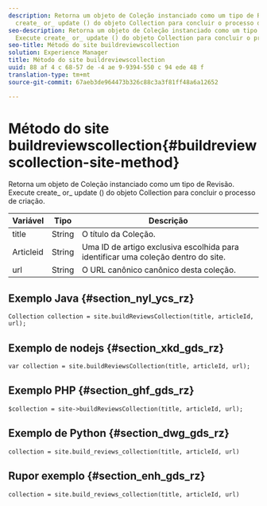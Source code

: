 ```yaml
---
description: Retorna um objeto de Coleção instanciado como um tipo de Revisão. Execute
  create_ or_ update () do objeto Collection para concluir o processo de criação.
seo-description: Retorna um objeto de Coleção instanciado como um tipo de Revisão.
  Execute create_ or_ update () do objeto Collection para concluir o processo de criação.
seo-title: Método do site buildreviewscollection
solution: Experience Manager
title: Método do site buildreviewscollection
uuid: 88 af 4 c 68-57 de -4 ae 9-9394-550 c 94 ede 48 f
translation-type: tm+mt
source-git-commit: 67aeb3de964473b326c88c3a3f81ff48a6a12652

---
```



# Método do site buildreviewscollection{#buildreviewscollection-site-method}

Retorna um objeto de Coleção instanciado como um tipo de Revisão. Execute create_ or_ update () do objeto Collection para concluir o processo de criação.

| Variável | Tipo | Descrição |
|--- |--- |--- |
| title | String | O título da Coleção. |
| Articleid | String | Uma ID de artigo exclusiva escolhida para identificar uma coleção dentro do site. |
| url | String | O URL canônico canônico desta coleção. |


## Exemplo Java {#section_nyl_ycs_rz}

```
Collection collection = site.buildReviewsCollection(title, articleId, url); 
```

## Exemplo de nodejs {#section_xkd_gds_rz}

```
var collection = site.buildReviewsCollection(title, articleId, url); 
```

## Exemplo PHP {#section_ghf_gds_rz}

```
$collection = site->buildReviewsCollection(title, articleId, url); 
```

## Exemplo de Python {#section_dwg_gds_rz}

```
collection = site.build_reviews_collection(title, articleId, url) 
```

## Rupor exemplo {#section_enh_gds_rz}

```
collection = site.build_reviews_collection(title, articleId, url) 
```

